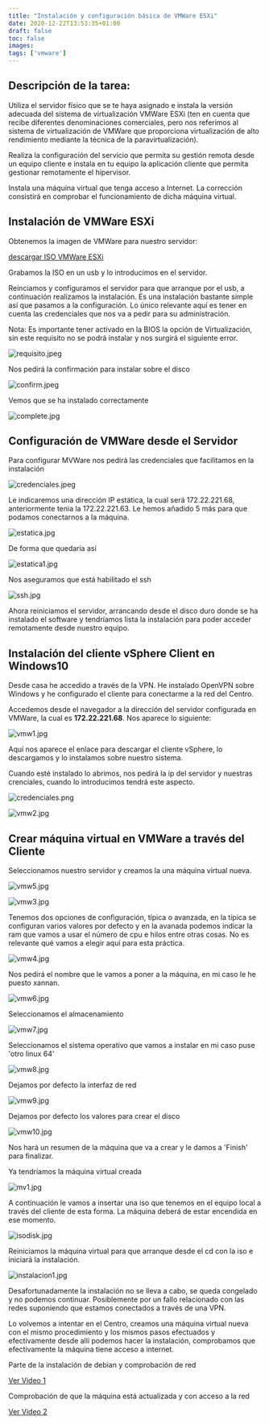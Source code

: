 ```yaml
---
title: "Instalación y configuración básica de VMWare ESXi"
date: 2020-12-22T13:53:35+01:00
draft: false
toc: false
images:
tags: ['vmware']
---
```



## Descripción de la tarea:

Utiliza el servidor físico que se te haya asignado e instala la versión adecuada del sistema de virtualización VMWare ESXi (ten en cuenta que recibe diferentes denominaciones comerciales, pero nos referimos al sistema de virtualización de VMWare que proporciona virtualización de alto rendimiento mediante la técnica de la paravirtualización).

Realiza la configuración del servicio que permita su gestión remota desde un equipo cliente e instala en tu equipo la aplicación cliente que permita gestionar remotamente el hipervisor.

Instala una máquina virtual que tenga acceso a Internet. La corrección consistirá en comprobar el funcionamiento de dicha máquina virtual.



## Instalación de VMWare ESXi

Obtenemos la imagen de VMWare para nuestro servidor:

[descargar ISO VMWare ESXi](/images/vmware/https://www.dell.com/support/home/es-es/drivers/driversdetails?driverid=5yc4t)

Grabamos la ISO en un usb y lo introducimos en el servidor. 

Reinciamos y configuramos el servidor para que arranque por el usb, a continuación realizamos la instalación. Es una instalación bastante simple así que pasamos a la configuración. Lo único relevante aquí es tener en cuenta las credenciales que nos va a pedir para su administración.

Nota: Es importante tener activado en la BIOS la opción de Virtualización, sin este requisito no se podrá instalar y nos surgirá el siguiente error.

![requisito.jpeg](/images/vmware/requisito.jpeg)

Nos pedirá la confirmación para instalar sobre el disco

![confirm.jpeg](/images/vmware/confirm.jpeg)

Vemos que se ha instalado correctamente

![complete.jpg](/images/vmware/complete.jpg)


## Configuración de VMWare desde el Servidor

Para configurar MVWare nos pedirá las credenciales que facilitamos en la instalación

![credenciales.jpeg](/images/vmware/credenciales.jpeg)

Le indicaremos una dirección IP estática, la cual será 172.22.221.68, anteriormente tenia la 172.22.221.63. Le hemos añadido 5 más para que podamos conectarnos a la máquina.

![estatica.jpg](/images/vmware/estatica.jpg)

De forma que quedaría así

![estatica1.jpg](/images/vmware/estatica1.jpg)

Nos aseguramos que está habilitado el ssh

![ssh.jpg](/images/vmware/ssh.jpg)

Ahora reiniciamos el servidor, arrancando desde el disco duro donde se ha instalado el software y tendríamos lista la instalación para poder acceder remotamente desde nuestro equipo.

## Instalación del cliente vSphere Client en Windows10

Desde casa he accedido a través de la VPN. He instalado OpenVPN sobre Windows y he configurado el cliente para conectarme a la red del Centro.

Accedemos desde el navegador a la dirección del servidor configurada en VMWare, la cual es **172.22.221.68**. Nos aparece lo siguiente:

![vmw1.jpg](/images/vmware/vmw1.jpg)

Aquí nos aparece el enlace para descargar el cliente vSphere, lo descargamos y lo instalamos sobre nuestro sistema.

Cuando esté instalado lo abrimos, nos pedirá la ip del servidor y nuestras crenciales, cuando lo introducimos tendrá este aspecto.

![credenciales.png](/images/vmware/credenciales.png)

![vmw2.jpg](/images/vmware/vmw2.jpg)


## Crear máquina virtual en VMWare a través del Cliente

Seleccionamos nuestro servidor y creamos la una máquina virtual nueva.

![vmw5.jpg](/images/vmware/vmw5.jpg)

![vmw3.jpg](/images/vmware/vmw3.jpg)

Tenemos dos opciones de configuración, típica o avanzada, en la típica se configuran varios valores por defecto y en la avanada podemos indicar la ram que vamos a usar el número de cpu e hilos entre otras cosas. No es relevante qué vamos a elegir aquí para esta práctica.

![vmw4.jpg](/images/vmware/mvw4.jpg)

Nos pedirá el nombre que le vamos a poner a la máquina, en mi caso le he puesto xannan.

![vmw6.jpg](/images/vmware/vmw6.jpg)

Seleccionamos el almacenamiento

![vmw7.jpg](/images/vmware/vmw7.jpg)

Seleccionamos el sistema operativo que vamos a instalar en mi caso puse 'otro linux 64'

![vmw8.jpg](/images/vmware/vmw8.jpg)

Dejamos por defecto la interfaz de red 

![vmw9.jpg](/images/vmware/vmw9.jpg)

Dejamos por defecto los valores para crear el disco

![vmw10.jpg](/images/vmware/vmw10.jpg)

Nos hará un resumen de la máquina que va a crear y le damos a 'Finish' para finalizar.

Ya tendríamos la máquina virtual creada

![mv1.jpg](/images/vmware/mv1.jpg)

A continuación le vamos a insertar una iso que tenemos en el equipo local a través del cliente de esta forma. La máquina deberá de estar encendida en ese momento.

![isodisk.jpg](/images/vmware/isodisk.jpg)

Reiniciamos la máquina virtual para que arranque desde el cd con la iso e iniciará la instalación.

![instalacion1.jpg](/images/vmware/instalacion1.jpg)


Desafortunadamente la instalación no se lleva a cabo, se queda congelado y no podemos continuar. Posiblemente por un fallo relacionado con las redes suponiendo que estamos conectados a través de una VPN. 

Lo volvemos a intentar en el Centro, creamos una máquina virtual nueva con el mismo procedimiento y los mismos pasos efectuados y efectivamente desde allí podemos hacer la instalación, comprobamos que efectivamente la máquina tiene acceso a internet.

Parte de la instalación de debian y comprobación de red

[Ver Video 1](https://youtu.be/4riAUMLBVFc)

Comprobación de que la máquina está actualizada y con acceso a la red

[Ver Video 2](https://www.youtube.com/watch?v=uu71yR7GQLA)